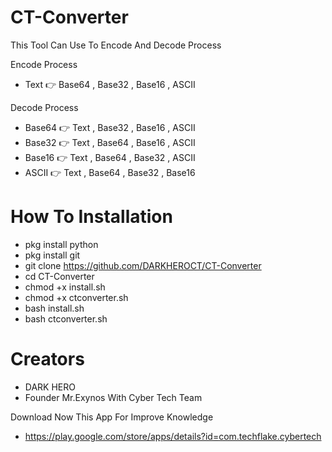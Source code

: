 # CT-Converter

This Tool Can Use To Encode And Decode Process

Encode Process
* Text 👉 Base64 , Base32 , Base16 , ASCII

Decode Process
* Base64 👉 Text , Base32 , Base16 , ASCII
* Base32 👉 Text , Base64 , Base16 , ASCII
* Base16 👉 Text , Base64 , Base32 , ASCII
* ASCII  👉 Text , Base64 , Base32 , Base16


# How To Installation

* pkg install python
* pkg install git
* git clone https://github.com/DARKHEROCT/CT-Converter
* cd CT-Converter
* chmod +x install.sh
* chmod +x ctconverter.sh
* bash install.sh
* bash ctconverter.sh

# Creators

* DARK HERO
* Founder Mr.Exynos With Cyber Tech Team

Download Now This App For Improve Knowledge
* https://play.google.com/store/apps/details?id=com.techflake.cybertech
